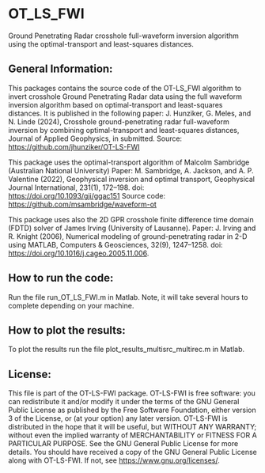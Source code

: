 # OT_LS_FWI
Ground Penetrating Radar crosshole full-waveform inversion algorithm using the optimal-transport and least-squares distances. 

General Information: 
--------------------

This packages contains the source code of the OT-LS_FWI algorithm  to invert crosshole Ground Penetrating Radar data using the full waveform inversion algorithm based on optimal-transport and least-squares distances. It is published in the following paper:
J. Hunziker, G. Meles, and N. Linde (2024), Crosshole ground-penetrating radar
full-waveform inversion by combining optimal-transport and least-squares distances,
Journal of Applied Geophysics, in submitted.
Source: https://github.com/jhunziker/OT-LS-FWI

This package uses the optimal-transport algorithm of Malcolm Sambridge
(Australian National University)
Paper:
M. Sambridge, A. Jackson, and A. P. Valentine (2022), Geophysical inversion and optimal
transport, Geophysical Journal International, 231(1), 172–198.
doi: https://doi.org/10.1093/gji/ggac151
Source code:
https://github.com/msambridge/waveform-ot

This package uses also the 2D GPR crosshole finite difference time domain (FDTD)
solver of James Irving (University of Lausanne).
Paper:
J. Irving and R. Knight (2006), Numerical modeling of ground-penetrating radar
in 2-D using MATLAB, Computers & Geosciences, 32(9), 1247–1258.
doi: https://doi.org/10.1016/j.cageo.2005.11.006.

How to run the code: 
--------------------

Run the file run_OT_LS_FWI.m in Matlab. Note, it will take several hours to complete depending on your machine. 

How to plot the results: 
------------------------

To plot the results run the file plot_results_multisrc_multirec.m in Matlab.

License: 
--------

This file is part of the OT-LS-FWI package. OT-LS-FWI is free software: 
you can redistribute it and/or modify it under the terms of the GNU General 
Public License as published by the Free Software Foundation, either 
version 3 of the License, or (at your option) any later version. 
OT-LS-FWI is distributed in the hope that it will be useful, but WITHOUT
ANY WARRANTY; without even the implied warranty of MERCHANTABILITY or 
FITNESS FOR A PARTICULAR PURPOSE. See the GNU General Public License for 
more details. You should have received a copy of the GNU General Public 
License along with OT-LS-FWI. If not, see <https://www.gnu.org/licenses/>. 
